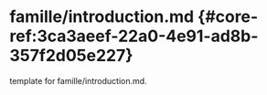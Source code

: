 # famille/introduction.md  {#core-ref:3ca3aeef-22a0-4e91-ad8b-357f2d05e227}
 
<span class="fixme template"> template for famille/introduction.md.</span>
